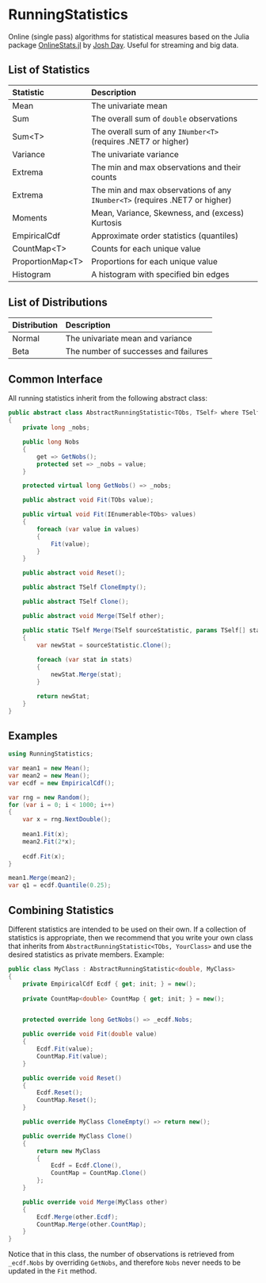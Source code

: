 # RunningStatistics
Online (single pass) algorithms for statistical measures based on the Julia package 
[OnlineStats.jl](https://github.com/joshday/OnlineStats.jl) by [Josh Day](https://github.com/joshday). Useful for streaming and big data.


## List of Statistics

| Statistic          | Description                                                                 |
|:-------------------|:----------------------------------------------------------------------------|
| Mean               | The univariate mean                                                         |
| Sum                | The overall sum of `double` observations                                    |
| Sum\<T\>           | The overall sum of any `INumber<T>` (requires .NET7 or higher)              |
| Variance           | The univariate variance                                                     |
| Extrema            | The min and max observations and their counts                               |
| Extrema<T>         | The min and max observations of any `INumber<T>` (requires .NET7 or higher) |
| Moments            | Mean, Variance, Skewness, and (excess) Kurtosis                             |
| EmpiricalCdf       | Approximate order statistics (quantiles)                                    |
| CountMap\<T\>      | Counts for each unique value                                                |
| ProportionMap\<T\> | Proportions for each unique value                                           |
| Histogram          | A histogram with specified bin edges                                        |



## List of Distributions

| Distribution | Description                          |
|:-------------|:-------------------------------------|
| Normal       | The univariate mean and variance     |
| Beta         | The number of successes and failures |



## Common Interface

All running statistics inherit from the following abstract class:

```csharp
public abstract class AbstractRunningStatistic<TObs, TSelf> where TSelf : AbstractRunningStatistic<TObs, TSelf>
{
    private long _nobs;

    public long Nobs
    {
        get => GetNobs();
        protected set => _nobs = value;
    }

    protected virtual long GetNobs() => _nobs;

    public abstract void Fit(TObs value);

    public virtual void Fit(IEnumerable<TObs> values)
    {
        foreach (var value in values)
        {
            Fit(value);
        }
    }

    public abstract void Reset();

    public abstract TSelf CloneEmpty();

    public abstract TSelf Clone();

    public abstract void Merge(TSelf other);

    public static TSelf Merge(TSelf sourceStatistic, params TSelf[] stats)
    {
        var newStat = sourceStatistic.Clone();
        
        foreach (var stat in stats)
        {
            newStat.Merge(stat);
        }

        return newStat;
    }
}

```


## Examples

```csharp
using RunningStatistics;

var mean1 = new Mean();
var mean2 = new Mean();
var ecdf = new EmpiricalCdf();

var rng = new Random();
for (var i = 0; i < 1000; i++)
{
    var x = rng.NextDouble();
    
    mean1.Fit(x);
    mean2.Fit(2*x);
    
    ecdf.Fit(x);
}

mean1.Merge(mean2);
var q1 = ecdf.Quantile(0.25);
```

## Combining Statistics

Different statistics are intended to be used on their own. If a collection of statistics is appropriate, then we recommend that you write your own class that inherits from `AbstractRunningStatistic<TObs, YourClass>` and use the desired statistics as private members. Example:

```csharp
public class MyClass : AbstractRunningStatistic<double, MyClass>
{
    private EmpiricalCdf Ecdf { get; init; } = new();
    
    private CountMap<double> CountMap { get; init; } = new();


    protected override long GetNobs() => _ecdf.Nobs; 

    public override void Fit(double value)
    {
        Ecdf.Fit(value);
        CountMap.Fit(value);
    }

    public override void Reset()
    {
        Ecdf.Reset();
        CountMap.Reset();
    }

    public override MyClass CloneEmpty() => return new();

    public override MyClass Clone()
    {
        return new MyClass
        {
            Ecdf = Ecdf.Clone(),
            CountMap = CountMap.Clone()
        };
    }

    public override void Merge(MyClass other)
    {
        Ecdf.Merge(other.Ecdf);
        CountMap.Merge(other.CountMap);
    }
}
```

Notice that in this class, the number of observations is retrieved from `_ecdf.Nobs` by overriding `GetNobs`, and therefore `Nobs` never needs to be updated in the `Fit` method.
